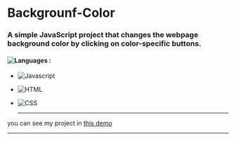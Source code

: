 # Backgrounf-Color
### A simple JavaScript project that changes the webpage background color by clicking on color-specific buttons.
#### ![Languages](https://img.shields.io/github/languages/count/zeynab-jalalian/Background-Color) :
 - ![Javascript](https://img.shields.io/badge/javascript-yellow)
 - ![HTML](https://img.shields.io/badge/Html-orange)
 - ![CSS](https://img.shields.io/badge/Css-blue)
   
   ---
 you can see my project in [this demo](https://zeynab-jalalian.github.io/Background-Color/)
  ___
